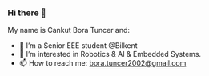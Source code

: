 ### Hi there 👋
My name is Cankut Bora Tuncer and:
- 🔭 I’m a Senior EEE student @Bilkent
- 🌱 I’m interested in Robotics & AI & Embedded Systems.
- 📫 How to reach me: bora.tuncer2002@gmail.com

<!--
**CankutBoraTuncer/CankutBoraTuncer** is a ✨ _special_ ✨ repository because its `README.md` (this file) appears on your GitHub profile.

Here are some ideas to get you started:

- 🔭 I’m currently working on ...
- 🌱 I’m currently learning ...
- 👯 I’m looking to collaborate on ...
- 🤔 I’m looking for help with ...
- 💬 Ask me about ...
- 📫 How to reach me: ...
- 😄 Pronouns: ...
- ⚡ Fun fact: ...
-->

